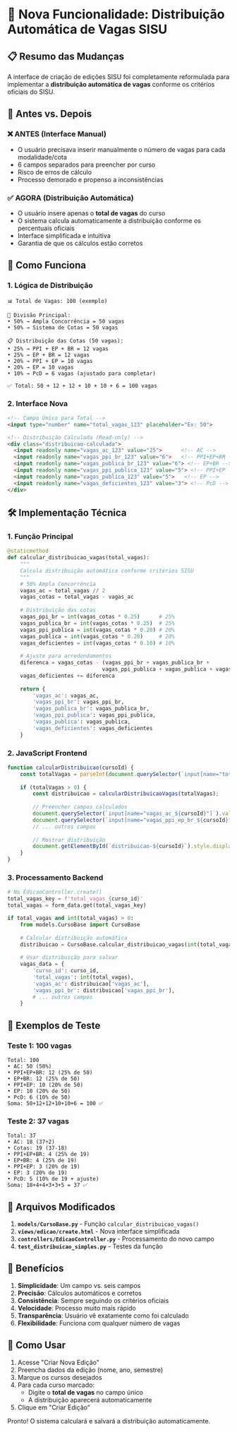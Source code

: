 # 🎯 Nova Funcionalidade: Distribuição Automática de Vagas SISU

## 📋 Resumo das Mudanças

A interface de criação de edições SISU foi completamente reformulada para implementar a **distribuição automática de vagas** conforme os critérios oficiais do SISU.

## 🔄 Antes vs. Depois

### ❌ ANTES (Interface Manual)
- O usuário precisava inserir manualmente o número de vagas para cada modalidade/cota
- 6 campos separados para preencher por curso
- Risco de erros de cálculo
- Processo demorado e propenso a inconsistências

### ✅ AGORA (Distribuição Automática)
- O usuário insere apenas o **total de vagas** do curso
- O sistema calcula automaticamente a distribuição conforme os percentuais oficiais
- Interface simplificada e intuitiva
- Garantia de que os cálculos estão corretos

## 🎯 Como Funciona

### 1. Lógica de Distribuição
```
📊 Total de Vagas: 100 (exemplo)

🔄 Divisão Principal:
• 50% → Ampla Concorrência = 50 vagas
• 50% → Sistema de Cotas = 50 vagas

📋 Distribuição das Cotas (50 vagas):
• 25% → PPI + EP + BR = 12 vagas
• 25% → EP + BR = 12 vagas  
• 20% → PPI + EP = 10 vagas
• 20% → EP = 10 vagas
• 10% → PcD = 6 vagas (ajustado para completar)

✅ Total: 50 + 12 + 12 + 10 + 10 + 6 = 100 vagas
```

### 2. Interface Nova
```html
<!-- Campo Único para Total -->
<input type="number" name="total_vagas_123" placeholder="Ex: 50">

<!-- Distribuição Calculada (Read-only) -->
<div class="distribuicao-calculada">
  <input readonly name="vagas_ac_123" value="25">      <!-- AC -->
  <input readonly name="vagas_ppi_br_123" value="6">   <!-- PPI+EP+BR -->
  <input readonly name="vagas_publica_br_123" value="6"> <!-- EP+BR -->
  <input readonly name="vagas_ppi_publica_123" value="5"> <!-- PPI+EP -->
  <input readonly name="vagas_publica_123" value="5">   <!-- EP -->
  <input readonly name="vagas_deficientes_123" value="3"> <!-- PcD -->
</div>
```

## 🛠️ Implementação Técnica

### 1. Função Principal
```python
@staticmethod
def calcular_distribuicao_vagas(total_vagas):
    """
    Calcula distribuição automática conforme critérios SISU
    """
    # 50% Ampla Concorrência
    vagas_ac = total_vagas // 2
    vagas_cotas = total_vagas - vagas_ac
    
    # Distribuição das cotas
    vagas_ppi_br = int(vagas_cotas * 0.25)      # 25%
    vagas_publica_br = int(vagas_cotas * 0.25)  # 25%
    vagas_ppi_publica = int(vagas_cotas * 0.20) # 20%
    vagas_publica = int(vagas_cotas * 0.20)     # 20%
    vagas_deficientes = int(vagas_cotas * 0.10) # 10%
    
    # Ajuste para arredondamentos
    diferenca = vagas_cotas - (vagas_ppi_br + vagas_publica_br + 
                              vagas_ppi_publica + vagas_publica + vagas_deficientes)
    vagas_deficientes += diferenca
    
    return {
        'vagas_ac': vagas_ac,
        'vagas_ppi_br': vagas_ppi_br,
        'vagas_publica_br': vagas_publica_br,
        'vagas_ppi_publica': vagas_ppi_publica,
        'vagas_publica': vagas_publica,
        'vagas_deficientes': vagas_deficientes
    }
```

### 2. JavaScript Frontend
```javascript
function calcularDistribuicao(cursoId) {
    const totalVagas = parseInt(document.querySelector(`input[name="total_vagas_${cursoId}"]`).value);
    
    if (totalVagas > 0) {
        const distribuicao = calcularDistribuicaoVagas(totalVagas);
        
        // Preencher campos calculados
        document.querySelector(`input[name="vagas_ac_${cursoId}"]`).value = distribuicao.vagas_ac;
        document.querySelector(`input[name="vagas_ppi_ep_br_${cursoId}"]`).value = distribuicao.vagas_ppi_br;
        // ... outros campos
        
        // Mostrar distribuição
        document.getElementById(`distribuicao-${cursoId}`).style.display = 'block';
    }
}
```

### 3. Processamento Backend
```python
# No EdicaoController.create()
total_vagas_key = f'total_vagas_{curso_id}'
total_vagas = form_data.get(total_vagas_key)

if total_vagas and int(total_vagas) > 0:
    from models.CursoBase import CursoBase
    
    # Calcular distribuição automática
    distribuicao = CursoBase.calcular_distribuicao_vagas(int(total_vagas))
    
    # Usar distribuição para salvar
    vagas_data = {
        'curso_id': curso_id,
        'total_vagas': int(total_vagas),
        'vagas_ac': distribuicao['vagas_ac'],
        'vagas_ppi_br': distribuicao['vagas_ppi_br'],
        # ... outros campos
    }
```

## 🧪 Exemplos de Teste

### Teste 1: 100 vagas
```
Total: 100
• AC: 50 (50%)
• PPI+EP+BR: 12 (25% de 50)
• EP+BR: 12 (25% de 50)  
• PPI+EP: 10 (20% de 50)
• EP: 10 (20% de 50)
• PcD: 6 (10% de 50)
Soma: 50+12+12+10+10+6 = 100 ✅
```

### Teste 2: 37 vagas
```
Total: 37
• AC: 18 (37÷2)
• Cotas: 19 (37-18)
• PPI+EP+BR: 4 (25% de 19)
• EP+BR: 4 (25% de 19)
• PPI+EP: 3 (20% de 19)
• EP: 3 (20% de 19)
• PcD: 5 (10% de 19 + ajuste)
Soma: 18+4+4+3+3+5 = 37 ✅
```

## 📁 Arquivos Modificados

1. **`models/CursoBase.py`** - Função `calcular_distribuicao_vagas()`
2. **`views/edicao/create.html`** - Nova interface simplificada
3. **`controllers/EdicaoController.py`** - Processamento do novo campo
4. **`test_distribuicao_simples.py`** - Testes da função

## 🎉 Benefícios

1. **Simplicidade**: Um campo vs. seis campos
2. **Precisão**: Cálculos automáticos e corretos
3. **Consistência**: Sempre seguindo os critérios oficiais
4. **Velocidade**: Processo muito mais rápido
5. **Transparência**: Usuário vê exatamente como foi calculado
6. **Flexibilidade**: Funciona com qualquer número de vagas

## 🔧 Como Usar

1. Acesse "Criar Nova Edição"
2. Preencha dados da edição (nome, ano, semestre)
3. Marque os cursos desejados
4. Para cada curso marcado:
   - Digite o **total de vagas** no campo único
   - A distribuição aparecerá automaticamente
5. Clique em "Criar Edição"

Pronto! O sistema calculará e salvará a distribuição automaticamente.
